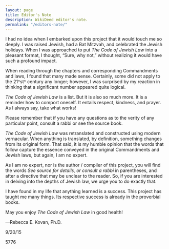```yaml
---
layout: page
title: Editor's Note
description: WikiDeed editor's note. 
permalink: "/editors-note/"
---
```


I had no idea when I embarked upon this project that it would touch me
so deeply. I was raised Jewish, had a Bat Mitzvah, and celebrated the
Jewish holidays. When I was approached to put *The Code of Jewish Law*
into a pleasant format, I thought, “Sure, why not,” without realizing
it would have such a profound impact.
 
When reading through the chapters and corresponding Commandments and
laws, I found that many made sense. Certainly, some did not apply to
the 21^st^ century any longer; however, I was surprised by my reaction
in thinking that a significant number appeared quite logical.
 
*The Code of Jewish Law* is a list. But it is also so much more. It is
a reminder how to comport oneself. It entails respect, kindness, and
prayer. As I always say, take what works!
 
Please remember that if you have any questions as to the verity of any
particular point, consult a rabbi or see the source book.
 
*The Code of Jewish Law* was retranslated and constructed using modern
vernacular. When anything is translated, by definition, something
changes from its original form. That said, it is my humble opinion
that the words that follow capture the essence conveyed in the
original Commandments and Jewish laws, but again, I am no expert.
 
As I am no expert, nor is the author / compiler of this project, you
will find the words *See source for details, or consult a rabbi* in
parentheses, and after a directive that may be unclear to the reader.
So, if you are interested in delving into the depths of Jewish law, we
urge you to do exactly that.
 
I have found in my life that anything learned is a success. This
project has taught me many things. Its respective success is already
in the proverbial books.
 
May you enjoy *The Code of Jewish Law* in good health!
 
—Rebecca E. Kovan, Ph.D.
 
9/20/15
 
5776
